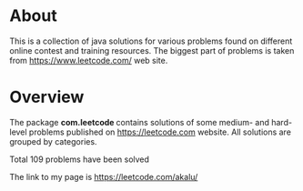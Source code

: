 
About 
============

This is a collection of java solutions for various problems found on different online contest and training resources. The biggest part of problems is taken from https://www.leetcode.com/ web site.



Overview
===========

The package <b> com.leetcode </b> contains solutions of some medium- and hard-level problems published on https://leetcode.com website. All solutions are grouped by categories.

Total 109 problems have been solved

The link to my page is https://leetcode.com/akalu/


